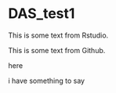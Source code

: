 # DAS_test1

This is some text from Rstudio.

This is some text from Github.

here

i have something to say 
